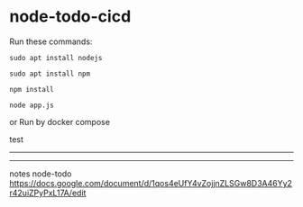 # node-todo-cicd

Run these commands:


`sudo apt install nodejs`


`sudo apt install npm`


`npm install`

`node app.js`

or Run by docker compose

test

-------------------------------------------------------
-----------------------------------------------------
notes node-todo
https://docs.google.com/document/d/1qos4eUfY4vZojjnZLSGw8D3A46Yy2r42uiZPyPxL17A/edit
